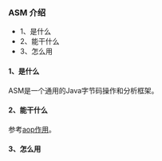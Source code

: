 ### ASM 介绍

* 1、是什么
* 2、能干什么
* 3、怎么用

#### 1、是什么

ASM是一个通用的Java字节码操作和分析框架。


#### 2、能干什么
参考[aop作用](构建技术之AOP.md)。


#### 3、怎么用

[](https://juejin.cn/post/6888555395074555918)
[](https://juejin.cn/post/6999646242125529096)
